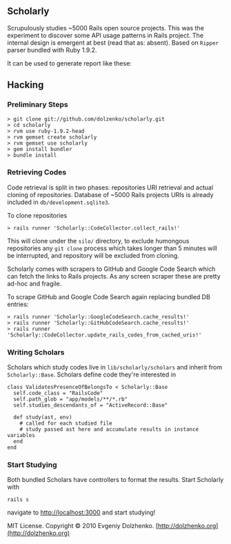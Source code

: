 ## Scholarly

Scrupulously studies ~5000 Rails open source projects. This was the experiment
to discover some API usage patterns in Rails project. The internal design is
emergent at best (read that as: absent). Based on `Ripper` parser bundled with
Ruby 1.9.2.

It can be used to generate report like these:

## Hacking

### Preliminary Steps

    > git clone git://github.com/dolzenko/scholarly.git
    > cd scholarly
    > rvm use ruby-1.9.2-head
    > rvm gemset create scholarly
    > rvm gemset use scholarly
    > gem install bundler
    > bundle install

### Retrieving Codes

Code retrieval is split in two phases: repositories URI retrieval and actual
cloning of repositories. Database of ~5000 Rails projects URIs is already
included in `db/development.sqlite3`.

To clone repositories

    > rails runner 'Scholarly::CodeCollector.collect_rails!'

This will clone under the `silo/` directory, to exclude humongous repositories
any `git clone` process which takes longer than 5 minutes will be interrupted,
and repository will be excluded from cloning.

Scholarly comes with scrapers to GitHub and Google Code Search which can fetch
the links to Rails projects. As any screen scraper these are pretty ad-hoc and
fragile.

To scrape GitHub and Google Code Search again replacing bundled DB entries:

    > rails runner 'Scholarly::GoogleCodeSearch.cache_results!'
    > rails runner 'Scholarly::GitHubCodeSearch.cache_results!'
    > rails runner 'Scholarly::CodeCollector.update_rails_codes_from_cached_uris!'


### Writing Scholars

Scholars which study codes live in `lib/scholarly/scholars` and inherit from
`Scholarly::Base`. Scholars define code they're interested in

    class ValidatesPresenceOfBelongsTo < Scholarly::Base
      self.code_class = "RailsCode"
      self.path_glob = "app/models/**/*.rb"
      self.studies_descendants_of = "ActiveRecord::Base"

      def study(ast, env)
        # called for each studied file
        # study passed ast here and accumulate results in instance variables
      end
    end

### Start Studying

Both bundled Scholars have controllers to format the results. Start Scholarly
with

    rails s

navigate to [http://localhost:3000](http://localhost:3000) and start studying!

MIT License. Copyright &copy; 2010 Evgeniy Dolzhenko.
[http://dolzhenko.org](http://dolzhenko.org)